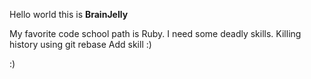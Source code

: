 Hello world this is **BrainJelly**

My favorite code school path is Ruby. 
I need some deadly skills.
Killing history using git rebase
Add skill :)

:)
